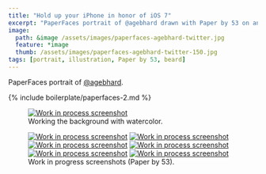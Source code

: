 ```yaml
---
title: "Hold up your iPhone in honor of iOS 7"
excerpt: "PaperFaces portrait of @agebhard drawn with Paper by 53 on an iPad."
image: 
  path: &image /assets/images/paperfaces-agebhard-twitter.jpg 
  feature: *image
  thumb: /assets/images/paperfaces-agebhard-twitter-150.jpg
tags: [portrait, illustration, Paper by 53, beard]
---
```


PaperFaces portrait of <a href="http://twitter.com/agebhard">@agebhard</a>.

{% include boilerplate/paperfaces-2.md %}

<figure>
  <a href="{{ site.url }}/assets/images/paperfaces-agebhard-process-1-lg.jpg"><img src="{{ site.url }}/assets/images/paperfaces-agebhard-process-1-750.jpg" alt="Work in process screenshot"></a>
  <figcaption>Working the background with watercolor.</figcaption>
</figure>

<figure class="half">
  <a href="{{ site.url }}/assets/images/paperfaces-agebhard-process-2-lg.jpg"><img src="{{ site.url }}/assets/images/paperfaces-agebhard-process-2-600.jpg" alt="Work in process screenshot"></a>
  <a href="{{ site.url }}/assets/images/paperfaces-agebhard-process-3-lg.jpg"><img src="{{ site.url }}/assets/images/paperfaces-agebhard-process-3-600.jpg" alt="Work in process screenshot"></a>
  <a href="{{ site.url }}/assets/images/paperfaces-agebhard-process-4-lg.jpg"><img src="{{ site.url }}/assets/images/paperfaces-agebhard-process-4-600.jpg" alt="Work in process screenshot"></a>
  <a href="{{ site.url }}/assets/images/paperfaces-agebhard-process-5-lg.jpg"><img src="{{ site.url }}/assets/images/paperfaces-agebhard-process-5-600.jpg" alt="Work in process screenshot"></a>
  <a href="{{ site.url }}/assets/images/paperfaces-agebhard-process-6-lg.jpg"><img src="{{ site.url }}/assets/images/paperfaces-agebhard-process-6-600.jpg" alt="Work in process screenshot"></a>
  <a href="{{ site.url }}/assets/images/paperfaces-agebhard-process-7-lg.jpg"><img src="{{ site.url }}/assets/images/paperfaces-agebhard-process-7-600.jpg" alt="Work in process screenshot"></a>
  <figcaption>Work in progress screenshots (Paper by 53).</figcaption>
</figure>
